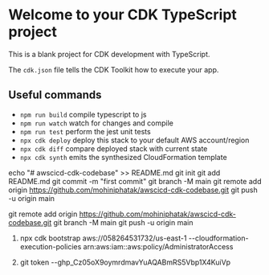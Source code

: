 # Welcome to your CDK TypeScript project

This is a blank project for CDK development with TypeScript.

The `cdk.json` file tells the CDK Toolkit how to execute your app.

## Useful commands

* `npm run build`   compile typescript to js
* `npm run watch`   watch for changes and compile
* `npm run test`    perform the jest unit tests
* `npx cdk deploy`  deploy this stack to your default AWS account/region
* `npx cdk diff`    compare deployed stack with current state
* `npx cdk synth`   emits the synthesized CloudFormation template

echo "# awscicd-cdk-codebase" >> README.md
git init
git add README.md
git commit -m "first commit"
git branch -M main
git remote add origin https://github.com/mohiniphatak/awscicd-cdk-codebase.git
git push -u origin main

git remote add origin https://github.com/mohiniphatak/awscicd-cdk-codebase.git
git branch -M main
git push -u origin main

1. npx cdk bootstrap aws://058264531732/us-east-1 --cloudformation-execution-policies arn:aws:iam::aws:policy/AdministratorAccess

2. git token --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